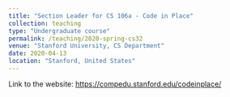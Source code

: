 ```yaml
---
title: "Section Leader for CS 106a - Code in Place"
collection: teaching
type: "Undergraduate course"
permalink: /teaching/2020-spring-cs32
venue: "Stanford University, CS Department"
date: 2020-04-13
location: "Stanford, United States"
---
```


Link to the website: https://compedu.stanford.edu/codeinplace/
